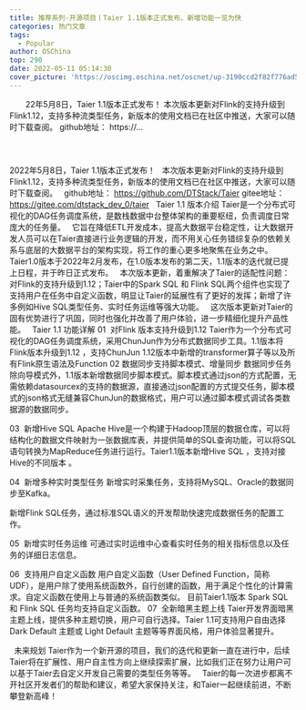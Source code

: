 ```yaml
---
title: 推荐系列-开源项目丨Taier 1.1版本正式发布，新增功能一览为快
categories: 热门文章
tags:
  - Popular
author: OSChina
top: 290
date: 2022-05-11 05:14:30
cover_picture: 'https://oscimg.oschina.net/oscnet/up-3190ccd2f82f776ad527f9ace495863773e.jpg'
---
```


&emsp;&emsp;22年5月8日，Taier 1.1版本正式发布！ 本次版本更新对Flink的支持升级到Flink1.12，支持多种流类型任务，新版本的使用文档已在社区中推送，大家可以随时下载查阅。 github地址： https://...
<!-- more -->

                                                                                                                                                                                          
 
2022年5月8日，Taier 1.1版本正式发布！ 
  
本次版本更新对Flink的支持升级到Flink1.12，支持多种流类型任务，新版本的使用文档已在社区中推送，大家可以随时下载查阅。 
  
github地址： 
https://github.com/DTStack/Taier 
gitee地址： 
https://gitee.com/dtstack_dev_0/taier 
  
Taier 1.1 版本介绍 
Taier是一个分布式可视化的DAG任务调度系统，是数栈数据中台整体架构的重要枢纽，负责调度日常庞大的任务量。 
  
它旨在降低ETL开发成本，提高大数据平台稳定性，让大数据开发人员可以在Taier直接进行业务逻辑的开发，而不用关心任务错综复杂的依赖关系与底层的大数据平台的架构实现，将工作的重心更多地聚焦在业务之中。 
  
Taier1.0版本于2022年2月发布，在1.0版本发布的第二天，1.1版本的迭代就已提上日程，并于昨日正式发布。 
  
本次版本更新，着重解决了Taier的适配性问题：对Flink的支持升级到1.12；Taier中的Spark SQL 和 Flink SQL两个组件也实现了支持用户在任务中自定义函数，明显让Taier的延展性有了更好的发挥；新增了许多例如Hive SQL类型任务、实时任务运维等强大功能。 
  
这次版本更新对Taier的固有优势进行了巩固，同时也强化并改善了用户体验，进一步精细化提升产品性能。 
  
Taier 1.1 功能详解 
01  对Flink 版本支持升级到1.12 
Taier作为一个分布式可视化的DAG任务调度系统，采用ChunJun作为分布式数据同步工具。1.1版本将Flink版本升级到1.12 ，支持ChunJun 1.12版本中新增的transformer算子等以及所有Flink原生语法及Function 
02 数据同步支持脚本模式、增量同步 
数据同步任务除向导模式外，1.1版本新增数据同步脚本模式。脚本模式通过json的方式配置，无需依赖datasourcex的支持的数据源，直接通过json配置的方式提交任务，脚本模式的json格式无缝兼容ChunJun的数据格式，用户可以通过脚本模式调试各类数据源的数据同步。 
 
03  新增Hive SQL 
Apache Hive是一个构建于Hadoop顶层的数据仓库，可以将结构化的数据文件映射为一张数据库表，并提供简单的SQL查询功能，可以将SQL语句转换为MapReduce任务进行运行。Taier1.1版本新增Hive SQL ，支持对接Hive的不同版本 。 
 
04  新增多种实时类型任务 
新增实时采集任务，支持将MySQL、Oracle的数据同步至Kafka。 
 
新增Flink SQL任务，通过标准SQL语义的开发帮助快速完成数据任务的配置工作。 
 
05  新增实时任务运维 
可通过实时运维中心查看实时任务的相关指标信息以及任务的详细日志信息。 
 
06  支持用户自定义函数 
用户自定义函数（User Defined Function，简称 UDF），是用户除了使用系统函数外，自行创建的函数，用于满足个性化的计算需求。自定义函数在使用上与普通的系统函数类似。 
目前Taier1.1版本 Spark SQL 和 Flink SQL 任务均支持自定义函数。 
07  全新暗黑主题上线 
Taier开发界面暗黑主题上线，提供多种主题切换，用户可自行选择。Taier 1.1可支持用户自由选择Dark Default 主题或 Light Default 主题等等界面风格，用户体验显著提升。 
 
  
未来规划 
Taier作为一个新开源的项目，我们的迭代和更新一直在进行中，后续Taier将在扩展性、用户自主性方向上继续探索扩展，比如我们正在努力让用户可以基于Taier去自定义开发自己需要的类型任务等等。 
  
Taier的每一次进步都离不开社区开发者们的帮助和建议，希望大家保持关注，和Taier一起继续前进，不断攀登新高峰！
                                        